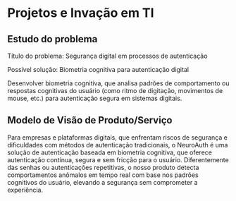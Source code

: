 # Projetos e Invação em TI

## Estudo do problema
Título do problema:
Segurança digital em processos de autenticação

Possível solução: Biometria cognitiva para autenticação digital

Desenvolver biometria cognitiva, que analisa padrões de comportamento ou respostas cognitivas do usuário (como ritmo de digitação, movimentos de mouse, etc.) para autenticação segura em sistemas digitais.

## Modelo de Visão de Produto/Serviço

Para empresas e plataformas digitais,
que enfrentam riscos de segurança e dificuldades com métodos de autenticação tradicionais,
o NeuroAuth
é uma solução de autenticação baseada em biometria cognitiva,
que oferece autenticação contínua, segura e sem fricção para o usuário.
Diferentemente das senhas ou autenticações repetitivas,
o nosso produto detecta comportamentos anômalos em tempo real com base nos padrões cognitivos do usuário, elevando a segurança sem comprometer a experiência.
